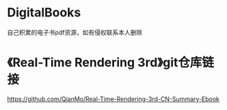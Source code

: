 # DigitalBooks
自己积累的电子书pdf资源，如有侵权联系本人删除

# 《Real-Time Rendering 3rd》git仓库链接
https://github.com/QianMo/Real-Time-Rendering-3rd-CN-Summary-Ebook
